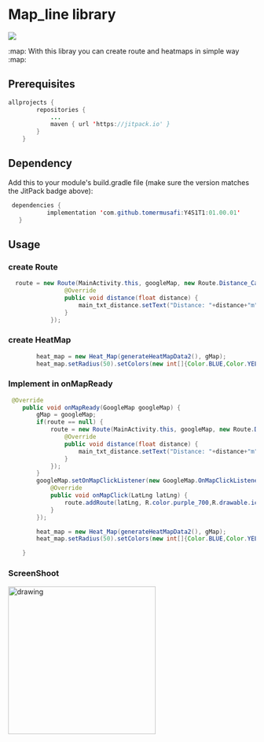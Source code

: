 # Map_line library
[![](https://jitpack.io/v/tomermusafi/Y4S1T1.svg)](https://jitpack.io/#tomermusafi/Y4S1T1)

 :map: With this libray you can create route and heatmaps in simple way :map:

## Prerequisites
```java
allprojects {
		repositories {
			...
			maven { url 'https://jitpack.io' }
		}
	}
```

## Dependency
Add this to your module's build.gradle file (make sure the version matches the JitPack badge above):
 ```java
  dependencies {
	        implementation 'com.github.tomermusafi:Y4S1T1:01.00.01'
	}
```

## Usage
### create Route
```java
  route = new Route(MainActivity.this, googleMap, new Route.Distance_CallBack() {
                @Override
                public void distance(float distance) {
                    main_txt_distance.setText("Distance: "+distance+"m");
                }
            });
```
### create HeatMap
```java
        heat_map = new Heat_Map(generateHeatMapData2(), gMap);
        heat_map.setRadius(50).setColors(new int[]{Color.BLUE,Color.YELLOW, Color.parseColor("#FF0000")}, new float[]{0.2f,0.6f, 1f}).show();
```
### Implement in onMapReady
```java
 @Override
    public void onMapReady(GoogleMap googleMap) {
        gMap = googleMap;
        if(route == null) {
            route = new Route(MainActivity.this, googleMap, new Route.Distance_CallBack() {
                @Override
                public void distance(float distance) {
                    main_txt_distance.setText("Distance: "+distance+"m");
                }
            });
        }
        googleMap.setOnMapClickListener(new GoogleMap.OnMapClickListener() {
            @Override
            public void onMapClick(LatLng latLng) {
                route.addRoute(latLng, R.color.purple_700,R.drawable.ic_baseline_brightness_1_24,R.drawable.walk_person );
            }
        });

        heat_map = new Heat_Map(generateHeatMapData2(), gMap);
        heat_map.setRadius(50).setColors(new int[]{Color.BLUE,Color.YELLOW, Color.parseColor("#FF0000")}, new float[]{0.2f,0.6f, 1f}).show();

    }
```

### ScreenShoot
<img src="https://drive.google.com/uc?export=view&id=1TkjEVocZaA9J-RtG_5S_oPmbj5ERTC5v" alt="drawing" width="300"/>
